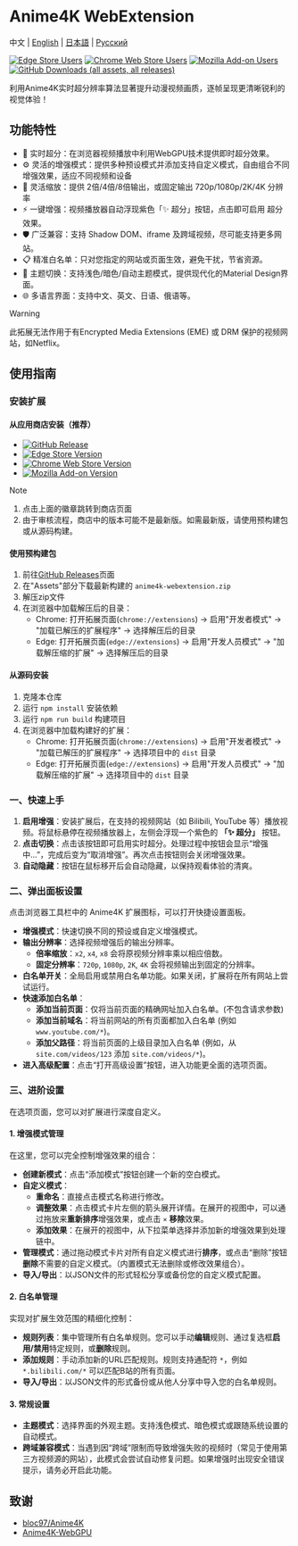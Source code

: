 # Anime4K WebExtension

中文 | [English](./README.en.md) | [日本語](./README.ja.md) | [Русский](./README.ru.md)

[![Edge Store Users](https://img.shields.io/badge/dynamic/json?url=https%3A%2F%2Fmicrosoftedge.microsoft.com%2Faddons%2Fgetproductdetailsbycrxid%2Fffopffngebibpmeodlhhkdlaejnmdlam&query=%24.activeInstallCount&style=flat-square&label=edge%E7%94%A8%E6%88%B7)](https://microsoftedge.microsoft.com/addons/detail/anime4k-webextension/ffopffngebibpmeodlhhkdlaejnmdlam) [![Chrome Web Store Users](https://img.shields.io/chrome-web-store/users/hpmbccepehpoanjpjkamfdpdkbmfmhek?style=flat-square&label=chrome%E7%94%A8%E6%88%B7)](https://chromewebstore.google.com/detail/anime4k-webextension/hpmbccepehpoanjpjkamfdpdkbmfmhek) [![Mozilla Add-on Users](https://img.shields.io/amo/users/anime4k-webextension?style=flat-square&label=Firefox%E7%94%A8%E6%88%B7)](https://addons.mozilla.org/firefox/addon/anime4k-webextension/) [![GitHub Downloads (all assets, all releases)](https://img.shields.io/github/downloads/chenmozhijin/Anime4K-WebExtension/total?style=flat-square&label=GitHub%E4%B8%8B%E8%BD%BD)](https://github.com/chenmozhijin/Anime4K-WebExtension/releases/latest)

利用Anime4K实时超分辨率算法显著提升动漫视频画质，逐帧呈现更清晰锐利的视觉体验！

## 功能特性

- 🚀 实时超分：在浏览器视频播放中利用WebGPU技术提供即时超分效果。
- ⚙️ 灵活的增强模式：提供多种预设模式并添加支持自定义模式，自由组合不同增强效果，适应不同视频和设备
- 📏 灵活缩放：提供 2倍/4倍/8倍输出，或固定输出 720p/1080p/2K/4K 分辨率
- ⚡ 一键增强：视频播放器自动浮现紫色「✨ 超分」按钮，点击即可启用 超分效果。
- 🛡️ 广泛兼容：支持 Shadow DOM、iframe 及跨域视频，尽可能支持更多网站。
- 📋 精准白名单：只对您指定的网站或页面生效，避免干扰，节省资源。
- 🌈 主题切换：支持浅色/暗色/自动主题模式，提供现代化的Material Design界面。
- 🌐 多语言界面：支持中文、英文、日语、俄语等。

> [!WARNING]
> 此拓展无法作用于有Encrypted Media Extensions (EME) 或 DRM 保护的视频网站，如Netflix。

## 使用指南

### 安装扩展

#### 从应用商店安装（推荐）

- [![GitHub Release](https://img.shields.io/github/v/release/chenmozhijin/Anime4K-WebExtension?style=flat-square&label=%E6%9C%80%E6%96%B0%E7%89%88%E6%9C%AC)](https://github.com/chenmozhijin/Anime4K-WebExtension/releases/latest)
- [![Edge Store Version](https://img.shields.io/badge/dynamic/json?url=https%3A%2F%2Fmicrosoftedge.microsoft.com%2Faddons%2Fgetproductdetailsbycrxid%2Fffopffngebibpmeodlhhkdlaejnmdlam&query=%24.version&style=flat-square&label=Edge%E6%89%A9%E5%B1%95%E5%95%86%E5%BA%97)](https://microsoftedge.microsoft.com/addons/detail/anime4k-webextension/ffopffngebibpmeodlhhkdlaejnmdlam)
- [![Chrome Web Store Version](https://img.shields.io/chrome-web-store/v/hpmbccepehpoanjpjkamfdpdkbmfmhek?style=flat-square&label=Chrome%E5%BA%94%E7%94%A8%E5%95%86%E5%BA%97)](https://chromewebstore.google.com/detail/anime4k-webextension/hpmbccepehpoanjpjkamfdpdkbmfmhek)
- [![Mozilla Add-on Version](https://img.shields.io/amo/v/anime4k-webextension?style=flat-square&label=Firefox%E9%99%84%E5%8A%A0%E7%BB%84%E4%BB%B6)](https://addons.mozilla.org/firefox/addon/anime4k-webextension/)

> [!NOTE]
>
> 1. 点击上面的徽章跳转到商店页面
> 2. 由于审核流程，商店中的版本可能不是最新版。如需最新版，请使用预构建包或从源码构建。

#### 使用预构建包

1. 前往[GitHub Releases](https://github.com/chenmozhijin/Anime4K-WebExtension/releases/latest)页面
2. 在"Assets"部分下载最新构建的 `anime4k-webextension.zip`
3. 解压zip文件
4. 在浏览器中加载解压后的目录：
   - Chrome: 打开拓展页面(`chrome://extensions`) → 启用"开发者模式" → "加载已解压的扩展程序" → 选择解压后的目录
   - Edge: 打开拓展页面(`edge://extensions`) → 启用"开发人员模式" → "加载解压缩的扩展" → 选择解压后的目录

#### 从源码安装

1. 克隆本仓库
2. 运行 `npm install` 安装依赖
3. 运行 `npm run build` 构建项目
4. 在浏览器中加载构建好的扩展：
   - Chrome: 打开拓展页面(`chrome://extensions`) → 启用"开发者模式" → "加载已解压的扩展程序" → 选择项目中的 `dist` 目录
   - Edge: 打开拓展页面(`edge://extensions`) → 启用"开发人员模式" → "加载解压缩的扩展" → 选择项目中的 `dist` 目录

### 一、快速上手

1. **启用增强**：安装扩展后，在支持的视频网站（如 Bilibili, YouTube 等）播放视频。将鼠标悬停在视频播放器上，左侧会浮现一个紫色的 **「✨ 超分」** 按钮。
2. **点击切换**：点击该按钮即可启用实时超分。处理过程中按钮会显示“增强中...”，完成后变为“取消增强”。再次点击按钮则会关闭增强效果。
3. **自动隐藏**：按钮在鼠标移开后会自动隐藏，以保持观看体验的清爽。

### 二、弹出面板设置

点击浏览器工具栏中的 Anime4K 扩展图标，可以打开快捷设置面板。

- **增强模式**：快速切换不同的预设或自定义增强模式。
- **输出分辨率**：选择视频增强后的输出分辨率。
  - **倍率缩放**：`x2`, `x4`, `x8` 会将原视频分辨率乘以相应倍数。
  - **固定分辨率**：`720p`, `1080p`, `2K`, `4K` 会将视频输出到固定的分辨率。
- **白名单开关**：全局启用或禁用白名单功能。如果关闭，扩展将在所有网站上尝试运行。
- **快速添加白名单**：
  - **添加当前页面**：仅将当前页面的精确网址加入白名单。(不包含请求参数)
  - **添加当前域名**：将当前网站的所有页面都加入白名单 (例如 `www.youtube.com/*`)。
  - **添加父路径**：将当前页面的上级目录加入白名单 (例如，从 `site.com/videos/123` 添加 `site.com/videos/*`)。
- **进入高级配置**：点击“打开高级设置”按钮，进入功能更全面的选项页面。

### 三、进阶设置

在选项页面，您可以对扩展进行深度自定义。

#### 1. 增强模式管理

在这里，您可以完全控制增强效果的组合：

- **创建新模式**：点击“添加模式”按钮创建一个新的空白模式。
- **自定义模式**：
  - **重命名**：直接点击模式名称进行修改。
  - **调整效果**：点击模式卡片左侧的箭头展开详情。在展开的视图中，可以通过拖放来**重新排序**增强效果，或点击 `×` **移除**效果。
  - **添加效果**：在展开的视图中，从下拉菜单选择并添加新的增强效果到处理链中。
- **管理模式**：通过拖动模式卡片对所有自定义模式进行**排序**，或点击“删除”按钮**删除**不需要的自定义模式。（内置模式无法删除或修改效果组合）。
- **导入/导出**：以JSON文件的形式轻松分享或备份您的自定义模式配置。

#### 2. 白名单管理

实现对扩展生效范围的精细化控制：

- **规则列表**：集中管理所有白名单规则。您可以手动**编辑**规则、通过复选框**启用/禁用**特定规则，或**删除**规则。
- **添加规则**：手动添加新的URL匹配规则。规则支持通配符 `*`，例如 `*.bilibili.com/*` 可以匹配B站的所有页面。
- **导入/导出**：以JSON文件的形式备份或从他人分享中导入您的白名单规则。

#### 3. 常规设置

- **主题模式**：选择界面的外观主题。支持浅色模式、暗色模式或跟随系统设置的自动模式。
- **跨域兼容模式**：当遇到因“跨域”限制而导致增强失败的视频时（常见于使用第三方视频源的网站），此模式会尝试自动修复问题。如果增强时出现安全错误提示，请务必开启此功能。

## 致谢

- [bloc97/Anime4K](https://github.com/bloc97/Anime4K)
- [Anime4K-WebGPU](https://github.com/Anime4KWebBoost/Anime4K-WebGPU)
